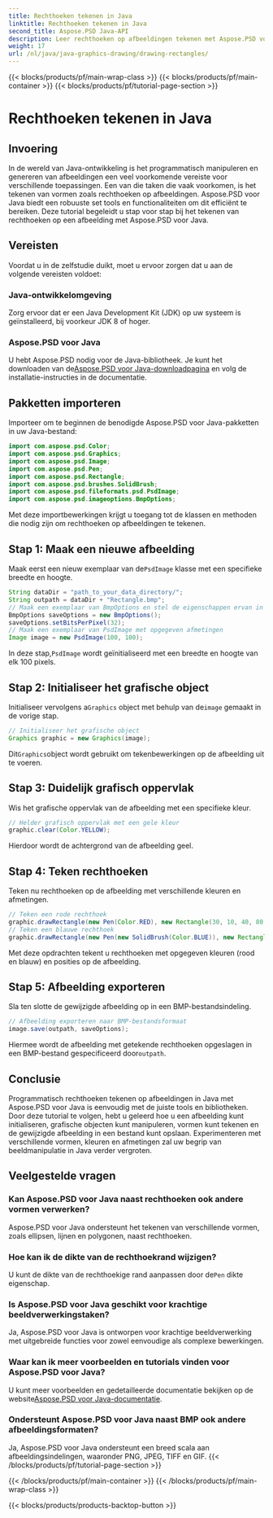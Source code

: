 ```yaml
---
title: Rechthoeken tekenen in Java
linktitle: Rechthoeken tekenen in Java
second_title: Aspose.PSD Java-API
description: Leer rechthoeken op afbeeldingen tekenen met Aspose.PSD voor Java. Deze tutorial begeleidt Java-ontwikkelaars stap voor stap. Perfect voor beeldmanipulatietaken.
weight: 17
url: /nl/java/java-graphics-drawing/drawing-rectangles/
---
```


{{< blocks/products/pf/main-wrap-class >}}
{{< blocks/products/pf/main-container >}}
{{< blocks/products/pf/tutorial-page-section >}}

# Rechthoeken tekenen in Java

## Invoering
In de wereld van Java-ontwikkeling is het programmatisch manipuleren en genereren van afbeeldingen een veel voorkomende vereiste voor verschillende toepassingen. Een van die taken die vaak voorkomen, is het tekenen van vormen zoals rechthoeken op afbeeldingen. Aspose.PSD voor Java biedt een robuuste set tools en functionaliteiten om dit efficiënt te bereiken. Deze tutorial begeleidt u stap voor stap bij het tekenen van rechthoeken op een afbeelding met Aspose.PSD voor Java.
## Vereisten
Voordat u in de zelfstudie duikt, moet u ervoor zorgen dat u aan de volgende vereisten voldoet:
### Java-ontwikkelomgeving
Zorg ervoor dat er een Java Development Kit (JDK) op uw systeem is geïnstalleerd, bij voorkeur JDK 8 of hoger.
### Aspose.PSD voor Java
 U hebt Aspose.PSD nodig voor de Java-bibliotheek. Je kunt het downloaden van de[Aspose.PSD voor Java-downloadpagina](https://releases.aspose.com/psd/java/) en volg de installatie-instructies in de documentatie.
## Pakketten importeren
Importeer om te beginnen de benodigde Aspose.PSD voor Java-pakketten in uw Java-bestand:
```java
import com.aspose.psd.Color;
import com.aspose.psd.Graphics;
import com.aspose.psd.Image;
import com.aspose.psd.Pen;
import com.aspose.psd.Rectangle;
import com.aspose.psd.brushes.SolidBrush;
import com.aspose.psd.fileformats.psd.PsdImage;
import com.aspose.psd.imageoptions.BmpOptions;
```
Met deze importbewerkingen krijgt u toegang tot de klassen en methoden die nodig zijn om rechthoeken op afbeeldingen te tekenen.
## Stap 1: Maak een nieuwe afbeelding
 Maak eerst een nieuw exemplaar van de`PsdImage` klasse met een specifieke breedte en hoogte.
```java
String dataDir = "path_to_your_data_directory/";
String outpath = dataDir + "Rectangle.bmp";
// Maak een exemplaar van BmpOptions en stel de eigenschappen ervan in
BmpOptions saveOptions = new BmpOptions();
saveOptions.setBitsPerPixel(32);
// Maak een exemplaar van PsdImage met opgegeven afmetingen
Image image = new PsdImage(100, 100);
```
 In deze stap,`PsdImage` wordt geïnitialiseerd met een breedte en hoogte van elk 100 pixels.
## Stap 2: Initialiseer het grafische object
 Initialiseer vervolgens a`Graphics` object met behulp van de`image` gemaakt in de vorige stap.
```java
// Initialiseer het grafische object
Graphics graphic = new Graphics(image);
```
 Dit`Graphics`object wordt gebruikt om tekenbewerkingen op de afbeelding uit te voeren.
## Stap 3: Duidelijk grafisch oppervlak
Wis het grafische oppervlak van de afbeelding met een specifieke kleur.
```java
// Helder grafisch oppervlak met een gele kleur
graphic.clear(Color.YELLOW);
```
Hierdoor wordt de achtergrond van de afbeelding geel.
## Stap 4: Teken rechthoeken
Teken nu rechthoeken op de afbeelding met verschillende kleuren en afmetingen.
```java
// Teken een rode rechthoek
graphic.drawRectangle(new Pen(Color.RED), new Rectangle(30, 10, 40, 80));
// Teken een blauwe rechthoek
graphic.drawRectangle(new Pen(new SolidBrush(Color.BLUE)), new Rectangle(10, 30, 80, 40));
```
Met deze opdrachten tekent u rechthoeken met opgegeven kleuren (rood en blauw) en posities op de afbeelding.
## Stap 5: Afbeelding exporteren
Sla ten slotte de gewijzigde afbeelding op in een BMP-bestandsindeling.
```java
// Afbeelding exporteren naar BMP-bestandsformaat
image.save(outpath, saveOptions);
```
 Hiermee wordt de afbeelding met getekende rechthoeken opgeslagen in een BMP-bestand gespecificeerd door`outpath`.

## Conclusie
Programmatisch rechthoeken tekenen op afbeeldingen in Java met Aspose.PSD voor Java is eenvoudig met de juiste tools en bibliotheken. Door deze tutorial te volgen, hebt u geleerd hoe u een afbeelding kunt initialiseren, grafische objecten kunt manipuleren, vormen kunt tekenen en de gewijzigde afbeelding in een bestand kunt opslaan. Experimenteren met verschillende vormen, kleuren en afmetingen zal uw begrip van beeldmanipulatie in Java verder vergroten.
## Veelgestelde vragen
### Kan Aspose.PSD voor Java naast rechthoeken ook andere vormen verwerken?
Aspose.PSD voor Java ondersteunt het tekenen van verschillende vormen, zoals ellipsen, lijnen en polygonen, naast rechthoeken.
### Hoe kan ik de dikte van de rechthoekrand wijzigen?
 U kunt de dikte van de rechthoekige rand aanpassen door de`Pen` dikte eigenschap.
### Is Aspose.PSD voor Java geschikt voor krachtige beeldverwerkingstaken?
Ja, Aspose.PSD voor Java is ontworpen voor krachtige beeldverwerking met uitgebreide functies voor zowel eenvoudige als complexe bewerkingen.
### Waar kan ik meer voorbeelden en tutorials vinden voor Aspose.PSD voor Java?
 U kunt meer voorbeelden en gedetailleerde documentatie bekijken op de website[Aspose.PSD voor Java-documentatie](https://reference.aspose.com/psd/java/).
### Ondersteunt Aspose.PSD voor Java naast BMP ook andere afbeeldingsformaten?
Ja, Aspose.PSD voor Java ondersteunt een breed scala aan afbeeldingsindelingen, waaronder PNG, JPEG, TIFF en GIF.
{{< /blocks/products/pf/tutorial-page-section >}}

{{< /blocks/products/pf/main-container >}}
{{< /blocks/products/pf/main-wrap-class >}}

{{< blocks/products/products-backtop-button >}}
